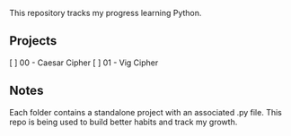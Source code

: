 This repository tracks my progress learning Python.

## Projects

[ ] 00 - Caesar Cipher
[ ] 01 - Vig Cipher
## Notes

Each folder contains a standalone project with an associated .py file.
This repo is being used to build better habits and track my growth.
